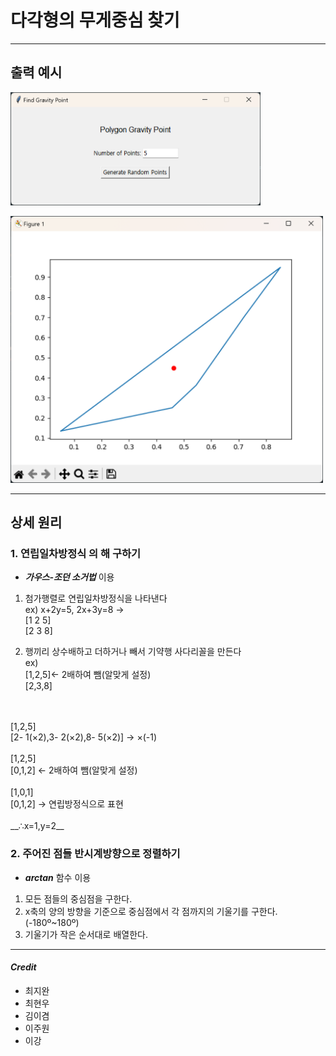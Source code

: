 # 다각형의 무게중심 찾기
- - -
## 출력 예시
<img src="출력예시1.png" width="400"></img>

<img src="출력예시2.png" width="500"></img>
- - -
## 상세 원리
### 1. __연립일차방정식__ 의 해 구하기
- __*가우스-조던 소거법*__ 이용

1. 첨가행렬로 연립일차방정식을 나타낸다
<br>ex) x+2y=5, 2x+3y=8 →
<br>[1 2 5]
<br>[2 3 8]

2. 행끼리 상수배하고 더하거나 빼서 기약행 사다리꼴을 만든다
<br>ex)
<br>[1,2,5]← 2배하여 뺌(알맞게 설정)
<br>[2,3,8]
<br>
<br>[1,2,5]
<br>[2- 1(×2),3- 2(×2),8- 5(×2)] → ×(-1)
<br>
<br>[1,2,5]
<br>[0,1,2] ← 2배하여 뺌(알맞게 설정)
<br>
<br>[1,0,1]
<br>[0,1,2] → 연립방정식으로 표현
<br>
<br>__∴x=1,y=2__

### 2. 주어진 점들 반시계방향으로 정렬하기
- __*arctan*__ 함수 이용

1. 모든 점들의 중심점을 구한다.
2. x축의 양의 방향을 기준으로 중심점에서 각 점까지의 기울기를 구한다.
<br>(-180º~180º)
3. 기울기가 작은 순서대로 배열한다.
- - -
#### _Credit_
- 최지완
- 최현우
- 김이겸
- 이주원
- 이강
